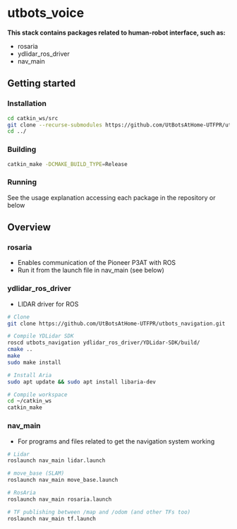 # utbots_voice

**This stack contains packages related to human-robot interface, such as:**

- rosaria
- ydlidar_ros_driver
- nav_main

## Getting started

### Installation

```bash
cd catkin_ws/src
git clone --recurse-submodules https://github.com/UtBotsAtHome-UTFPR/utbots_voice.git
cd ../
```

### Building

```bash
catkin_make -DCMAKE_BUILD_TYPE=Release
```

### Running

See the usage explanation accessing each package in the repository or below

## Overview

### rosaria

- Enables communication of the Pioneer P3AT with ROS
- Run it from the launch file in nav_main (see below)

### ydlidar_ros_driver

- LIDAR driver for ROS

```bash
# Clone
git clone https://github.com/UtBotsAtHome-UTFPR/utbots_navigation.git

# Compile YDLidar SDK
roscd utbots_navigation ydlidar_ros_driver/YDLidar-SDK/build/
cmake ..
make
sudo make install

# Install Aria
sudo apt update && sudo apt install libaria-dev

# Compile workspace
cd ~/catkin_ws
catkin_make
```

### nav_main

- For programs and files related to get the navigation system working

```bash
# Lidar
roslaunch nav_main lidar.launch

# move_base (SLAM)
roslaunch nav_main move_base.launch

# RosAria
roslaunch nav_main rosaria.launch

# TF publishing between /map and /odom (and other TFs too)
roslaunch nav_main tf.launch
```
